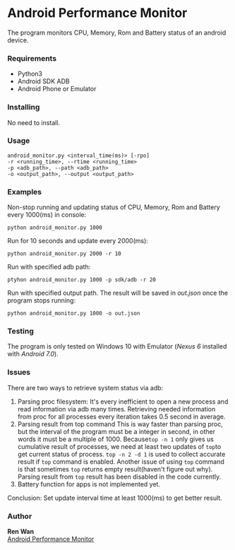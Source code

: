 # Android Performance Monitor
The program monitors CPU, Memory, Rom and Battery status of an android device.

### Requirements
* Python3
* Android SDK ADB
* Android Phone or Emulator

### Installing
No need to install. 

### Usage
```
android_monitor.py <interval_time(ms)> [-rpo]
-r <running_time>, --rtime <running_time>          
-p <adb_path>, --path <adb_path>                   
-o <output_path>, --output <output_path>           
```

### Examples
Non-stop running and updating status of CPU, Memory, Rom and Battery every 1000(ms) in console:
```
python android_monitor.py 1000 
```
Run for 10 seconds and update every 2000(ms):
```
python android_monitor.py 2000 -r 10 
```
Run with specified adb path:
```
ptyhon android_monitor.py 1000 -p sdk/adb -r 20 
```
Run with specified output path. The result will be saved in *out.json* once the program stops running:
```
python android_monitor.py 1000 -o out.json 
```

### Testing
The program is only tested on Windows 10 with Emulator (*Nexus 6* installed with *Android 7.0*).

### Issues
There are two ways to retrieve system status via adb:
1. Parsing proc filesystem:
It's every inefficient to open a new process and read information via adb many times. Retrieving needed information from proc for all processes every iteration takes 0.5 second in average. 
2. Parsing result from top command
This is way faster than parsing proc, but the interval of the program must be a integer in second, in other words it must be a multiple of 1000. Because```top -n 1``` only gives us cumulative result of processes, we need at least two updates of ```top```to get current status of process. ```top -n 2 -d 1``` is used to collect accurate result if ```top``` command is enabled.
Another issue of using ```top``` command is that sometimes ```top``` returns empty result(haven't figure out why). Parsing result from ```top``` result has been disabled in the code currently.
3. Battery function for apps is not implemented yet.


Conclusion:
Set update interval time at least 1000(ms) to get better result.

### Author

**Ren Wan**  
[Android Performance Monitor](https://github.com/wanren13/android_performace_monitor/)
